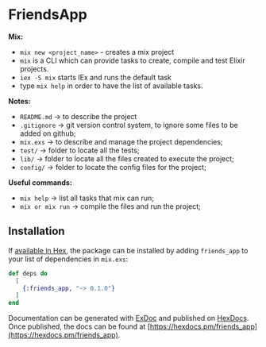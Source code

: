 # FriendsApp

**Mix:**
  - `mix new <project_name>` - creates a mix project
  - `mix` is a CLI which can provide tasks to create, compile and test Elixir projects.
  - `iex -S mix` starts IEx and runs the default task
  - type `mix help` in order to have the list of available tasks.

**Notes:**

  - `README.md` -> to describe the project
  - `.gitignore` -> git version control system, to ignore some files to be added on github;
  - `mix.exs` -> to describe and manage the project dependencies;
  - `test/` -> folder to locate all the tests;
  - `lib/` -> folder to locate all the files created to execute the project;
  - `config/` -> folder to locate the config files for the project;

**Useful commands:**

  - `mix help` -> list all tasks that mix can run;
  - `mix or mix run` -> compile the files and run the project;

## Installation

If [available in Hex](https://hex.pm/docs/publish), the package can be installed
by adding `friends_app` to your list of dependencies in `mix.exs`:

```elixir
def deps do
  [
    {:friends_app, "~> 0.1.0"}
  ]
end
```

Documentation can be generated with [ExDoc](https://github.com/elixir-lang/ex_doc)
and published on [HexDocs](https://hexdocs.pm). Once published, the docs can
be found at [https://hexdocs.pm/friends_app](https://hexdocs.pm/friends_app).

